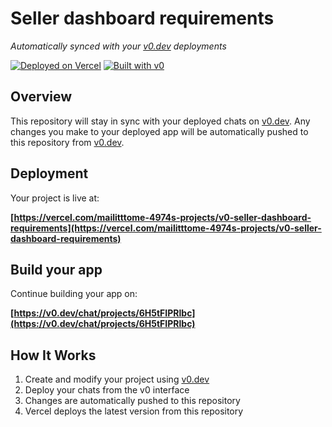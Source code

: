 # Seller dashboard requirements

*Automatically synced with your [v0.dev](https://v0.dev) deployments*

[![Deployed on Vercel](https://img.shields.io/badge/Deployed%20on-Vercel-black?style=for-the-badge&logo=vercel)](https://vercel.com/mailitttome-4974s-projects/v0-seller-dashboard-requirements)
[![Built with v0](https://img.shields.io/badge/Built%20with-v0.dev-black?style=for-the-badge)](https://v0.dev/chat/projects/6H5tFIPRlbc)

## Overview

This repository will stay in sync with your deployed chats on [v0.dev](https://v0.dev).
Any changes you make to your deployed app will be automatically pushed to this repository from [v0.dev](https://v0.dev).

## Deployment

Your project is live at:

**[https://vercel.com/mailitttome-4974s-projects/v0-seller-dashboard-requirements](https://vercel.com/mailitttome-4974s-projects/v0-seller-dashboard-requirements)**

## Build your app

Continue building your app on:

**[https://v0.dev/chat/projects/6H5tFIPRlbc](https://v0.dev/chat/projects/6H5tFIPRlbc)**

## How It Works

1. Create and modify your project using [v0.dev](https://v0.dev)
2. Deploy your chats from the v0 interface
3. Changes are automatically pushed to this repository
4. Vercel deploys the latest version from this repository
